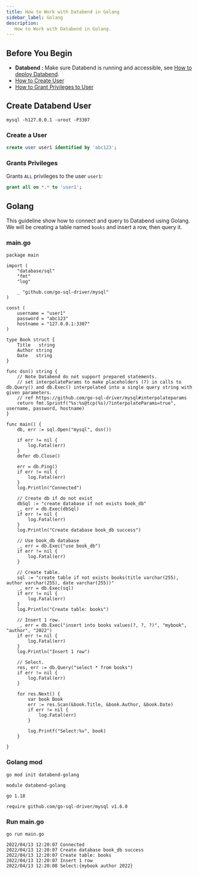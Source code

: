 ```yaml
---
title: How to Work with Databend in Golang
sidebar_label: Golang
description:
   How to Work with Databend in Golang.
---
```


## Before You Begin

* **Databend :** Make sure Databend is running and accessible, see [How to deploy Databend](/doc/deploy).
* [How to Create User](../30-reference/30-sql/00-ddl/30-user/01-user-create-user.md)
* [How to Grant Privileges to User](../30-reference/30-sql/00-ddl/30-user/10-grant-privileges.md)
 
## Create Databend User

```shell
mysql -h127.0.0.1 -uroot -P3307
```

### Create a User 

```sql title='mysql>'
create user user1 identified by 'abc123';
```

### Grants Privileges

Grants `ALL` privileges to the user `user1`:
```sql title='mysql>'
grant all on *.* to 'user1';
```

## Golang

This guideline show how to connect and query to Databend using Golang. We will be creating a table named `books` and insert a row, then query it.

### main.go 

```text title='main.go'
package main

import (
	"database/sql"
	"fmt"
	"log"

	_ "github.com/go-sql-driver/mysql"
)

const (
	username = "user1"
	password = "abc123"
	hostname = "127.0.0.1:3307"
)

type Book struct {
	Title   string
	Author string
	Date   string
}

func dsn() string {
	// Note Databend do not support prepared statements.
	// set interpolateParams to make placeholders (?) in calls to db.Query() and db.Exec() interpolated into a single query string with given parameters.
	// ref https://github.com/go-sql-driver/mysql#interpolateparams
	return fmt.Sprintf("%s:%s@tcp(%s)/?interpolateParams=true", username, password, hostname)
}

func main() {
	db, err := sql.Open("mysql", dsn())

	if err != nil {
		log.Fatal(err)
	}
	defer db.Close()

	err = db.Ping()
	if err != nil {
		log.Fatal(err)
	}
	log.Println("Connected")

	// Create db if do not exist
	dbSql := "create database if not exists book_db"
	_, err = db.Exec(dbSql)
	if err != nil {
		log.Fatal(err)
	}
	log.Println("Create database book_db success")

	// Use book_db database
	_, err = db.Exec("use book_db")
	if err != nil {
		log.Fatal(err)
	}

	// Create table.
	sql := "create table if not exists books(title varchar(255), author varchar(255), date varchar(255))"
	_, err = db.Exec(sql)
	if err != nil {
		log.Fatal(err)
	}
	log.Println("Create table: books")

	// Insert 1 row.
	_, err = db.Exec("insert into books values(?, ?, ?)", "mybook", "author", "2022")
	if err != nil {
		log.Fatal(err)
	}
	log.Println("Insert 1 row")

	// Select.
	res, err := db.Query("select * from books")
	if err != nil {
		log.Fatal(err)
	}

	for res.Next() {
		var book Book
		err := res.Scan(&book.Title, &book.Author, &book.Date)
		if err != nil {
			log.Fatal(err)
		}

		log.Printf("Select:%v", book)
	}

}
```

### Golang mod

```text
go mod init databend-golang
```

```text title='go.mod'
module databend-golang

go 1.18

require github.com/go-sql-driver/mysql v1.6.0
```

### Run main.go

```shell
go run main.go
```

```text title='Outputs'
2022/04/13 12:20:07 Connected
2022/04/13 12:20:07 Create database book_db success
2022/04/13 12:20:07 Create table: books
2022/04/13 12:20:07 Insert 1 row
2022/04/13 12:20:08 Select:{mybook author 2022}
```
